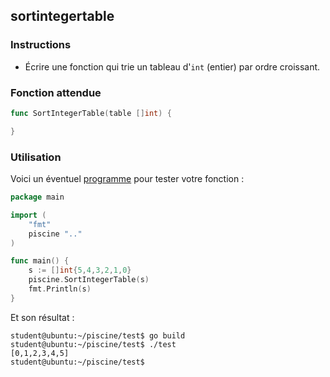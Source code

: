 ## sortintegertable

### Instructions

- Écrire une fonction qui trie un tableau d'`int` (entier) par ordre croissant.

### Fonction attendue

```go
func SortIntegerTable(table []int) {

}
```

### Utilisation

Voici un éventuel [programme](TODO-LINK) pour tester votre fonction :

```go
package main

import (
	"fmt"
	piscine ".."
)

func main() {
	s := []int{5,4,3,2,1,0}
	piscine.SortIntegerTable(s)
	fmt.Println(s)
}
```

Et son résultat :

```console
student@ubuntu:~/piscine/test$ go build
student@ubuntu:~/piscine/test$ ./test
[0,1,2,3,4,5]
student@ubuntu:~/piscine/test$
```

